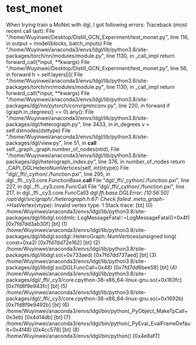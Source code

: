 # test_monet
When trying train a MoNet with dgl, I got following errors:
Traceback (most recent call last):
  File "/home/Wuyinwei/Desktop/Distill_GCN_Experiment/test_monet.py", line 116, in <module>
    output = model(blocks, batch_inputs)
  File "/home/Wuyinwei/anaconda3/envs/ldgl/lib/python3.8/site-packages/torch/nn/modules/module.py", line 1130, in _call_impl
    return forward_call(*input, **kwargs)
  File "/home/Wuyinwei/Desktop/Distill_GCN_Experiment/test_monet.py", line 56, in forward
    h = self.layers[i](
  File "/home/Wuyinwei/anaconda3/envs/ldgl/lib/python3.8/site-packages/torch/nn/modules/module.py", line 1130, in _call_impl
    return forward_call(*input, **kwargs)
  File "/home/Wuyinwei/anaconda3/envs/ldgl/lib/python3.8/site-packages/dgl/nn/pytorch/conv/gmmconv.py", line 220, in forward
    if (graph.in_degrees() == 0).any():
  File "/home/Wuyinwei/anaconda3/envs/ldgl/lib/python3.8/site-packages/dgl/heterograph.py", line 3433, in in_degrees
    v = self.dstnodes(dsttype)
  File "/home/Wuyinwei/anaconda3/envs/ldgl/lib/python3.8/site-packages/dgl/view.py", line 51, in __call__
    self._graph._graph.number_of_nodes(ntid),
  File "/home/Wuyinwei/anaconda3/envs/ldgl/lib/python3.8/site-packages/dgl/heterograph_index.py", line 376, in number_of_nodes
    return _CAPI_DGLHeteroNumVertices(self, int(ntype))
  File "dgl/_ffi/_cython/./function.pxi", line 295, in dgl._ffi._cy3.core.FunctionBase.__call__
  File "dgl/_ffi/_cython/./function.pxi", line 227, in dgl._ffi._cy3.core.FuncCall
  File "dgl/_ffi/_cython/./function.pxi", line 217, in dgl._ffi._cy3.core.FuncCall3
dgl._ffi.base.DGLError: [10:56:50] /opt/dgl/src/graph/./heterograph.h:67: Check failed: meta_graph_->HasVertex(vtype): Invalid vertex type: 1
Stack trace:
  [bt] (0) /home/Wuyinwei/anaconda3/envs/ldgl/lib/python3.8/site-packages/dgl/libdgl.so(dmlc::LogMessageFatal::~LogMessageFatal()+0x4f) [0x7fd7dd3ab30f]
  [bt] (1) /home/Wuyinwei/anaconda3/envs/ldgl/lib/python3.8/site-packages/dgl/libdgl.so(dgl::HeteroGraph::NumVertices(unsigned long) const+0xa2) [0x7fd7dd72e162]
  [bt] (2) /home/Wuyinwei/anaconda3/envs/ldgl/lib/python3.8/site-packages/dgl/libdgl.so(+0x733aed) [0x7fd7dd737aed]
  [bt] (3) /home/Wuyinwei/anaconda3/envs/ldgl/lib/python3.8/site-packages/dgl/libdgl.so(DGLFuncCall+0x48) [0x7fd7dd6bee58]
  [bt] (4) /home/Wuyinwei/anaconda3/envs/ldgl/lib/python3.8/site-packages/dgl/_ffi/_cy3/core.cpython-38-x86_64-linux-gnu.so(+0x163fc) [0x7fd8f9e943fc]
  [bt] (5) /home/Wuyinwei/anaconda3/envs/ldgl/lib/python3.8/site-packages/dgl/_ffi/_cy3/core.cpython-38-x86_64-linux-gnu.so(+0x1692b) [0x7fd8f9e9492b]
  [bt] (6) /home/Wuyinwei/anaconda3/envs/ldgl/bin/python(_PyObject_MakeTpCall+0x3eb) [0x4d14db]
  [bt] (7) /home/Wuyinwei/anaconda3/envs/ldgl/bin/python(_PyEval_EvalFrameDefault+0x4f48) [0x4cc578]
  [bt] (8) /home/Wuyinwei/anaconda3/envs/ldgl/bin/python() [0x4e8af7]
  
 
